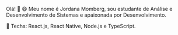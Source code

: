 Olá! 👋 
😄 Meu nome é Jordana Momberg, sou estudante de Análise e Desenvolvimento de Sistemas e apaixonada por Desenvolvimento.

💙 Techs: React.js, React Native, Node.js e TypeScript.

